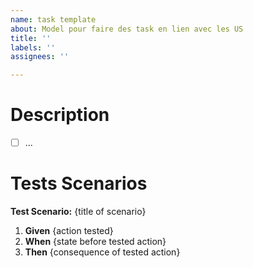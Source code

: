 ```yaml
---
name: task template
about: Model pour faire des task en lien avec les US
title: ''
labels: ''
assignees: ''

---
```


<!-- This is a comment that will be ignored. -->

# Description 
<!-- Step by step description of the task. -->

- [ ] ...
<!-- . . . -->

# Tests Scenarios

**Test Scenario:** {title of scenario}
1. **Given** {action tested}
2. **When** {state before tested action}
3. **Then** {consequence of tested action}
<!-- 
4. **And** {other consequence of tested action}
-->
<!-- . . . -->

<!--
Markdown Reminder :
 
- "[ ]" is an empty checkbox
- "[x]" is a filled checkbox
- an issue's link is "#n" with 'n' the number of the issue
-->
